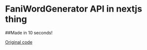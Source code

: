 # FaniWordGenerator API in nextjs thing
##Made in 10 seconds!

[Original code](https://github.com/MoDerPo/FaniWordGenerator)
